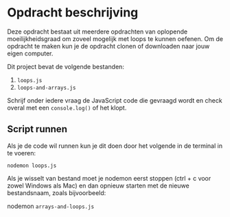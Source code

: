 # Opdracht beschrijving

Deze opdracht bestaat uit meerdere opdrachten van oplopende moeilijkheidsgraad om zoveel mogelijk met loops te kunnen oefenen. Om de opdracht te maken kun je de opdracht clonen of downloaden naar jouw eigen computer.

Dit project bevat de volgende bestanden:

1. `loops.js`
2. `loops-and-arrays.js`

Schrijf onder iedere vraag de JavaScript code die gevraagd wordt en check overal met een `console.log()` of het klopt.

## Script runnen
Als je de code wil runnen kun je dit doen door het volgende in de terminal in te voeren:

`nodemon loops.js`

Als je wisselt van bestand moet je nodemon eerst stoppen (ctrl + c voor zowel Windows als Mac) en dan opnieuw starten met de nieuwe bestandsnaam, zoals bijvoorbeeld:

nodemon `arrays-and-loops.js`

